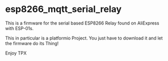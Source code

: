 # esp8266_mqtt_serial_relay
This is a firmware for the serial based ESP8266 Relay found on AliExpress with ESP-01s.

This in particular is a platformio Project.
You just have to download it and let the firmware do its Thing!

Enjoy
TPX

